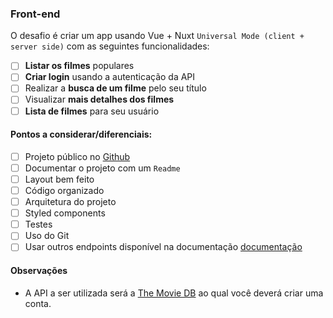 ### Front-end
O desafio é criar um app usando Vue + Nuxt `Universal Mode (client + server side)` com as seguintes funcionalidades:

- [ ] **Listar os filmes** populares
- [ ] **Criar login** usando a autenticação da API
- [ ] Realizar a **busca de um filme** pelo seu título
- [ ] Visualizar **mais detalhes dos filmes**
- [ ] **Lista de filmes** para seu usuário

#### Pontos a considerar/diferenciais:

- [ ] Projeto público no [Github](https://github.com/)
- [ ] Documentar o projeto com um `Readme`
- [ ] Layout bem feito
- [ ] Código organizado
- [ ] Arquitetura do projeto
- [ ] Styled components
- [ ] Testes
- [ ] Uso do Git
- [ ] Usar outros endpoints disponível na documentação [documentação](https://developers.themoviedb.org/4/getting-started/introduction)

#### Observações
- A API a ser utilizada será a [The Movie DB](https://www.themoviedb.org/documentation/api/sessions) ao qual você deverá criar uma conta.

